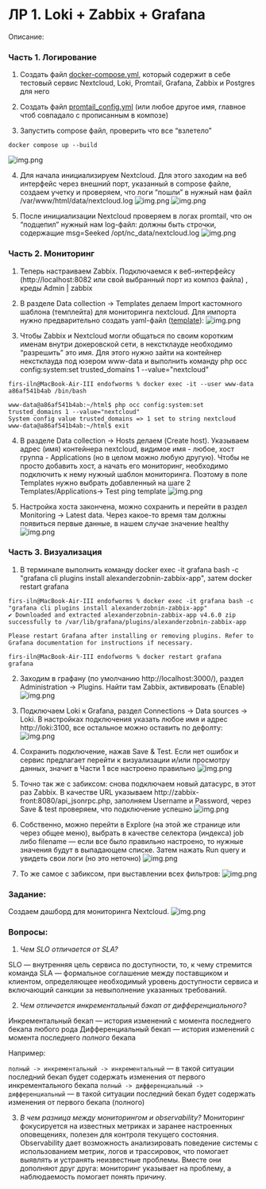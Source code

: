 # ЛР 1. Loki + Zabbix + Grafana

Описание: 

### Часть 1. Логирование

1. Создать файл [docker-compose.yml](docker-compose.yaml), который содержит в себе тестовый сервис Nextcloud, Loki, Promtail, Grafana, Zabbix и Postgres для него
        
2. Создать файл [promtail_config.yml](promtail_config.yml) (или любое другое имя, главное чтоб совпадало с прописанным в композе)
    
3. Запустить compose файл, проверить что все “взлетело”
```shell
docker compose up --build
```
![img.png](docs/static/services_overview.png)

4. Для начала инициализируем Nextcloud. Для этого заходим на веб интерфейс через внешний порт, указанный в compose файле, создаем учетку и проверяем, что логи “пошли” в нужный нам файл /var/www/html/data/nextcloud.log
![img.png](docs/static/nextcloud_init.png)
![img.png](docs/static/nextcloud_init_log.png)

5. После инициализации Nextcloud проверяем в логах promtail, что он “подцепил” нужный нам log-файл: должны быть строчки, содержащие msg=Seeked /opt/nc_data/nextcloud.log
![img.png](docs/static/promtail_init_log.png)

### Часть 2. Мониторинг

1. Теперь настраиваем Zabbix. Подключаемся к веб-интерфейсу (http://localhost:8082 или свой выбранный порт из композ файла) , креды Admin | zabbix

2. В разделе Data collection → Templates делаем Import кастомного шаблона (темплейта) для мониторинга nextcloud. Для импорта нужно предварительно создать yaml-файл ([template](template.yaml)):
![img.png](docs/static/zabbix_template.png)

3. Чтобы Zabbix и Nextcloud могли общаться по своим коротким именам внутри докеровской сети, в некстклауде необходимо “разрешить” это имя. Для этого нужно зайти на контейнер некстклауда под юзером www-data и выполнить команду php occ config:system:set trusted_domains 1 --value="nextcloud"

```shell
firs-iln@MacBook-Air-III endofworms % docker exec -it --user www-data a86af541b4ab /bin/bash             

www-data@a86af541b4ab:~/html$ php occ config:system:set trusted_domains 1 --value="nextcloud"
System config value trusted_domains => 1 set to string nextcloud
www-data@a86af541b4ab:~/html$ exit
```

4. В разделе Data collection → Hosts делаем (Create host). Указываем адрес (имя) контейнера nextcloud, видимое имя - любое, хост группа - Applications (но в целом можно любую другую). Чтобы не просто добавить хост, а начать его мониторинг, необходимо подключить к нему нужный шаблон мониторинга. Поэтому в поле Templates нужно выбрать добавленный на шаге 2 Templates/Applications→ Test ping template
![img.png](docs/static/zabbix_host.png)

5. Настройка хоста закончена, можно сохранить и перейти в раздел Monitoring → Latest data. Через какое-то время там должны появиться первые данные, в нашем случае значение healthy
![img.png](docs/static/zabbix_monitoring_healthy.png)

### Часть 3. Визуализация

1. В терминале выполнить команду docker exec -it grafana bash -c "grafana cli plugins install alexanderzobnin-zabbix-app", затем docker restart grafana

```shell
firs-iln@MacBook-Air-III endofworms % docker exec -it grafana bash -c "grafana cli plugins install alexanderzobnin-zabbix-app" 
✔ Downloaded and extracted alexanderzobnin-zabbix-app v4.6.0 zip successfully to /var/lib/grafana/plugins/alexanderzobnin-zabbix-app

Please restart Grafana after installing or removing plugins. Refer to Grafana documentation for instructions if necessary.

firs-iln@MacBook-Air-III endofworms % docker restart grafana
grafana
```

2. Заходим в графану (по умолчанию http://localhost:3000/), раздел Administration → Plugins. Найти там Zabbix, активировать (Enable)
![img.png](docs/static/grafana_enable_zabbix.png)

3. Подключаем Loki к Grafana, раздел Connections → Data sources → Loki. В настройках подключения указать любое имя и адрес http://loki:3100, все остальное можно оставить по дефолту:
![img.png](docs/static/grafana_add_loki.png)

4. Сохранить подключение, нажав Save & Test. Если нет ошибок и сервис предлагает перейти к визуализации и/или просмотру данных, значит в Части 1 все настроено правильно
![img.png](docs/static/grafana_loki_success.png)

5. Точно так же с забиксом: снова подключаем новый датасурс, в этот раз Zabbix. В качестве URL указываем http://zabbix-front:8080/api_jsonrpc.php, заполняем Username и Password, через Save & test проверяем, что подключение успешно
![img.png](docs/static/grafana_zabbix_success.png)

6. Собственно, можно перейти в Explore (на этой же странице или через общее меню), выбрать в качестве селектора (индекса) job либо filename — если все было правильно настроено, то нужные значения будут в выпадающем списке. Затем нажать Run query и увидеть свои логи (но это неточно)
![img.png](docs/static/grafana_loki_query_success.png)

7. То же самое с забиксом, при выставлении всех фильтров:
![img.png](docs/static/grafana_zabbix_query_success.png)


### Задание:
Создаем дашборд для мониторинга Nextcloud.
![img.png](docs/static/result_dashboard.png)

### Вопросы:

1. *Чем SLO отличается от SLA?*

SLO — внутренняя цель сервиса по доступности, то, к чему стремится команда
SLA — формальное соглашение между поставщиком и клиентом, определяющее необходимый уровень доступности сервиса и включающий санкции за невыполнение указанных требований.

2. *Чем отличается инкрементальный бэкап от дифференциального?*

Инкрементальный бекап — история изменений с момента последнего бекапа любого рода
Дифференциальный бекап — история изменений с момента последнего *полного* бекапа

Например:

`полный -> инкрементальный -> инкрементальный` — в такой ситуации последний бекап будет содержать изменения от первого инкрементального бекапа
`полный -> дифференциальный -> дифференциальный` — в такой ситуации последний бекап будет содержать изменения от первого бекапа (полного)

3. *В чем разница между мониторингом и observability?*
Мониторинг фокусируется на известных метриках и заранее настроенных оповещениях, полезен для контроля текущего состояния. 
Observability дает возможность анализировать поведение системы с использованием метрик, логов и трассировок, что помогает выявлять и устранять неизвестные проблемы.
Вместе они дополняют друг друга: мониторинг указывает на проблему, а наблюдаемость помогает понять причину.